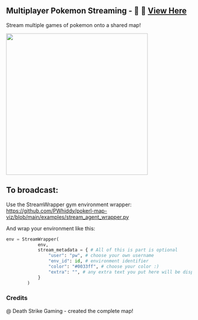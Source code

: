 ## Multiplayer Pokemon Streaming - 🎦 🔴 [View Here](https://pwhiddy.github.io/pokerl-map-viz/)

Stream multiple games of pokemon onto a shared map!  
  

<a href="pwhiddy.github.io/pokerl-map-viz/">
    <img src="/assets/demo.gif?raw=true" height="384">
</a>

## To broadcast:
Use the StreamWrapper gym environment wrapper:
https://github.com/PWhiddy/pokerl-map-viz/blob/main/examples/stream_agent_wrapper.py  

And wrap your environment like this:
```python
env = StreamWrapper(
            env, 
            stream_metadata = { # All of this is part is optional
                "user": "pw", # choose your own username
                "env_id": id, # environment identifier
                "color": "#0033ff", # choose your color :)
                "extra": "", # any extra text you put here will be displayed
            }
        )
```

### Credits
@ Death Strike Gaming - created the complete map!
